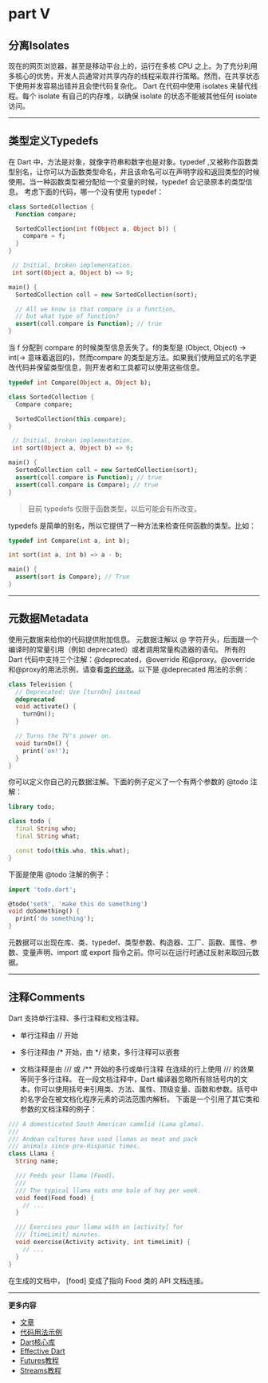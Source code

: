 # part V

## 分离Isolates

现在的网页浏览器，甚至是移动平台上的，运行在多核 CPU 之上。为了充分利用多核心的优势，开发人员通常对共享内存的线程采取并行策略。然而，在共享状态下使用并发容易出错并且会使代码复杂化。
Dart 在代码中使用 isolates 来替代线程。每个 isolate 有自己的内存堆，以确保 isolate 的状态不能被其他任何 isolate 访问。

---

## 类型定义Typedefs

在 Dart 中，方法是对象，就像字符串和数字也是对象。typedef ,又被称作函数类型别名，让你可以为函数类型命名，并且该命名可以在声明字段和返回类型的时候使用。当一种函数类型被分配给一个变量的时候，typedef 会记录原本的类型信息。
考虑下面的代码，哪一个没有使用 typedef：

```dart
class SortedCollection {
  Function compare;

  SortedCollection(int f(Object a, Object b)) {
    compare = f;
  }
}

 // Initial, broken implementation.
 int sort(Object a, Object b) => 0;

main() {
  SortedCollection coll = new SortedCollection(sort);

  // All we know is that compare is a function,
  // but what type of function?
  assert(coll.compare is Function); // true
}
```
当 f 分配到 compare 的时候类型信息丢失了。f的类型是 (Object, Object) → int(→ 意味着返回的)，然而compare 的类型是方法。如果我们使用显式的名字更改代码并保留类型信息，则开发者和工具都可以使用这些信息。

```dart
typedef int Compare(Object a, Object b);

class SortedCollection {
  Compare compare;

  SortedCollection(this.compare);
}

 // Initial, broken implementation.
 int sort(Object a, Object b) => 0;

main() {
  SortedCollection coll = new SortedCollection(sort);
  assert(coll.compare is Function); // true
  assert(coll.compare is Compare); // true
}
```
> 目前 typedefs 仅限于函数类型，以后可能会有所改变。

typedefs 是简单的别名，所以它提供了一种方法来检查任何函数的类型。比如：

```dart
typedef int Compare(int a, int b);

int sort(int a, int b) => a - b;

main() {
  assert(sort is Compare); // True 
}
```

---

## 元数据Metadata

使用元数据来给你的代码提供附加信息。
元数据注解以 @ 字符开头，后面跟一个编译时的常量引用（例如 deprecated）或者调用常量构造器的语句。
所有的 Dart 代码中支持三个注解：@deprecated，@override 和@proxy。@override 和@proxy的用法示例，请查看[类的继承](https://www.dartlang.org/guides/language/language-tour#extending-a-class)。以下是 @deprecated 用法的示例：

```dart
class Television {
  // Deprecated: Use [turnOn] instead
  @deprecated
  void activate() {
    turnOn();
  }

  // Turns the TV's power on.
  void turnOn() {
    print('on!');
  }
}
```
你可以定义你自己的元数据注解。下面的例子定义了一个有两个参数的 @todo 注解：

```dart
library todo;

class todo {
  final String who;
  final String what;

  const todo(this.who, this.what);
}
```
下面是使用 @todo 注解的例子：

```dart
import 'todo.dart';

@todo('seth', 'make this do something')
void doSomething() {
  print('do something');
}
```
元数据可以出现在库、类、typedef、类型参数、构造器、工厂、函数、属性、参数、变量声明、import 或 export 指令之前。你可以在运行时通过反射来取回元数据。

---

## 注释Comments

Dart 支持单行注释、多行注释和文档注释。
- 单行注释由 // 开始

- 多行注释由 /* 开始，由 */ 结束，多行注释可以嵌套

- 文档注释是由 /// 或 /\*\* 开始的多行或单行注释
  在连续的行上使用 /// 的效果等同于多行注释。
  在一段文档注释中，Dart 编译器忽略所有除括号内的文本。你可以使用括号来引用类、方法、属性、顶级变量、函数和参数。括号中的名字会在被文档化程序元素的词法范围内解析。
  下面是一个引用了其它类和参数的文档注释的例子：

```dart
/// A domesticated South American camelid (Lama glama).
///
/// Andean cultures have used llamas as meat and pack
/// animals since pre-Hispanic times.
class Llama {
  String name;

  /// Feeds your llama [Food].
  ///
  /// The typical llama eats one bale of hay per week.
  void feed(Food food) {
    // ...
  }

  /// Exercises your llama with an [activity] for
  /// [timeLimit] minutes.
  void exercise(Activity activity, int timeLimit) {
    // ...
  }
}
```
在生成的文档中， [food] 变成了指向 Food 类的 API 文档连接。

---

**更多内容**
- [文章](https://www.dartlang.org/articles)
- [代码用法示例](https://www.dartlang.org/dart-vm/dart-by-example)
- [Dart核心库](https://www.dartlang.org/guides/libraries/library-tour)
- [Effective Dart](https://www.dartlang.org/guides/language/effective-dart)
- [Futures教程](https://www.dartlang.org/tutorials/language/futures)
- [Streams教程](https://www.dartlang.org/docs/tutorials/streams)
